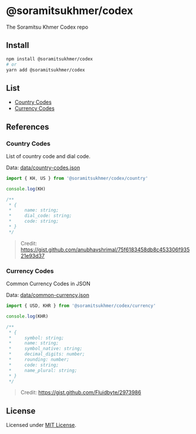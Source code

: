 # @soramitsukhmer/codex
The Soramitsu Khmer Codex repo

## Install

```sh
npm install @soramitsukhmer/codex
# or
yarn add @soramitsukhmer/codex
```

## List

- [Country Codes](#country-codes)
- [Currency Codes](#country-codes)

## References

### Country Codes

List of country code and dial code.

Data: [data/country-codes.json](data/country-codes.json)

```js
import { KH, US } from '@soramitsukhmer/codex/country'

console.log(KH)

/**
 * {
 *     name: string;
 *     dial_code: string;
 *     code: string;
 * }
 */
```

> Credit: https://gist.github.com/anubhavshrimal/75f6183458db8c453306f93521e93d37


### Currency Codes

Common Currency Codes in JSON

Data: [data/common-currency.json](data/common-currency.json)

```js
import { USD, KHR } from '@soramitsukhmer/codex/currency'

console.log(KHR)

/**
 * {
 *     symbol: string;
 *     name: string;
 *     symbol_native: string;
 *     decimal_digits: number;
 *     rounding: number;
 *     code: string;
 *     name_plural: string;
 * }
 */
```

> Credit: https://gist.github.com/Fluidbyte/2973986

## License

Licensed under [MIT License](LICENSE).
